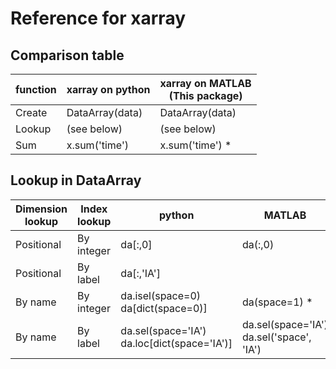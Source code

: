# Reference for xarray

## Comparison table
|function|xarray on python|xarray on MATLAB<br>(This package)|
| ---- | ---- | ---- |
| Create|DataArray(data) |DataArray(data)  |
|Lookup| (see below)|(see below)|
|Sum| x.sum('time') | x.sum('time') *|



## Lookup in DataArray
|Dimension lookup|Index lookup|python|MATLAB|
|----|----|----|----|
|Positional|By integer|da[:,0]|da(:,0)|
|Positional|By label|da[:,'IA']||
|By name|By integer|da.isel(space=0)<br>da[dict(space=0)]|da(space=1) *|
|By name|By label|da.sel(space='IA')<br>da.loc[dict(space='IA')]|da.sel(space='IA')<br>da.sel('space', 'IA')|
